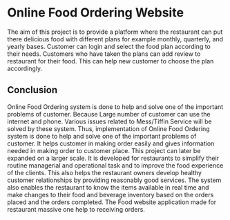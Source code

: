 # Online Food Ordering Website

The aim of this project is to provide a platform where the restaurant can put there delicious food with different plans for example monthly, quarterly, and yearly bases. Customer can login and select the food plan according to their needs. Customers who have taken the plans can add review to restaurant for their food. This can help new customer to choose the plan accordingly.

## Conclusion

Online Food Ordering system is done to help and solve one of the important problems of  customer. Because Large number of customer can use the internet and phone. Various  issues  related to Mess/Tiffin Service will be solved by these system. Thus, implementation of Online Food Ordering system is done to help and solve one of the important problems of customer. It  helps customer in making order easily and gives information needed in making order to customer place. This project can later be expanded on a larger scale. It is developed for restaurants to simplify their routine managerial and operational task and to improve the food experience of the clients. This also helps the restaurant owners develop healthy customer relationships by providing reasonably good services. The system also enables the restaurant to know the items available in real time and make changes to their food and beverage inventory based on the orders placed and the orders completed. The Food website application made for restaurant massive one help to receiving orders.
